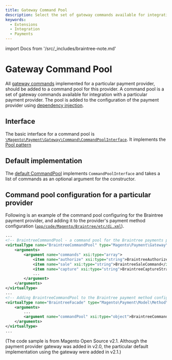 ```yaml
---
title: Gateway Command Pool
description: Select the set of gateway commands available for integration with a payment provider.
keywords:
  - Extensions
  - Integration
  - Payments
---
```


import Docs from '/src/_includes/braintree-note.md'

<Docs />

# Gateway Command Pool

All [gateway commands](/gateway-command.md) implemented for a particular payment provider, should be added to a command pool for this provider. A command pool is a set of gateway commands available for integration with a particular payment provider. The pool is added to the configuration of the payment provider using [dependency injection](../../components/dependency-injection.md).

## Interface

The basic interface for a command pool is [`\Magento\Payment\Gateway\Command\CommandPoolInterface`](https://github.com/magento/magento2/blob/2.4/app/code/Magento/Payment/Gateway/Command/CommandPoolInterface.php). It implements the [Pool pattern](https://designpatternsphp.readthedocs.io/en/latest/Creational/Pool/README.html)

## Default implementation

The [default CommandPool](https://github.com/magento/magento2/blob/2.4/app/code/Magento/Payment/Gateway/Command/CommandPool.php)
implements `CommandPoolInterface` and takes a list of commands as an optional argument for the constructor.

## Command pool configuration for a particular provider

Following is an example of the command pool configuring for the Braintree payment provider, and adding it to the provider's payment method configuration ([`app/code/Magento/Braintree/etc/di.xml`](https://github.com/magento/magento2/blob/2.3/app/code/Magento/Braintree/etc/di.xml)).

```xml
...
<!-- BraintreeCommandPool - a command pool for the Braintree payments provider -->
<virtualType name="BraintreeCommandPool" type="Magento\Payment\Gateway\Command\CommandPool">
    <arguments>
        <argument name="commands" xsi:type="array">
            <item name="authorize" xsi:type="string">BraintreeAuthorizeCommand</item>
            <item name="sale" xsi:type="string">BraintreeSaleCommand</item>
            <item name="capture" xsi:type="string">BraintreeCaptureStrategyCommand</item>
            ...
        </argument>
    </arguments>
</virtualType>
...
<!-- Adding BraintreeCommandPool to the Braintree payment method configuration:-->
<virtualType name="BraintreeFacade" type="Magento\Payment\Model\Method\Adapter">
    <arguments>
        ...
        <argument name="commandPool" xsi:type="object">BraintreeCommandPool</argument>
    </arguments>
</virtualType>
...
```

(The code sample is from Magento Open Source v2.1. Although the payment provider gateway was added in v2.0, the particular default implementation using the gateway were added in v2.1.)

